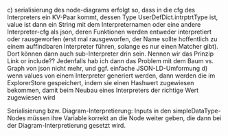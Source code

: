 c) serialisierung des node-diagrams erfolgt so, dass in die cfg des Interpreters ein KV-Paar kommt, dessen Type UserDefDict.intrptrtType ist, value ist dann ein String mit dem Interpreternamen oder eine andere Interpreter-cfg als json, deren Funktionen werden entweder interpretiert oder rausgeworfen (erst mal rausgeworfen, der Name sollte hoffentlich zu einem auffindbaren Interpreter führen, solange es nur einen Matcher gibt). Dort können dann auch sub-Interpreter drin sein. Nennen wir das Prinzip Link or include?? Jedenfalls hab ich dann das Problem mit dem Baum vs. Graph von json nicht mehr, und ggf. einfache JSON-LD-Umformung
d) wenn values von einem Interpreter generiert werden, dann werden die im ExplorerStore gespeichert, indem sie einen Hashwert zugewiesen bekommen, damit beim Neubau eines Interpreters der richtige Wert zugewiesen wird


Serialisierung bzw. Diagram-Interpretierung: Inputs in den simpleDataType-Nodes müssen ihre Variable korrekt an die Node weiter geben, die dann bei der Diagram-Interpretierung gesetzt wird.
